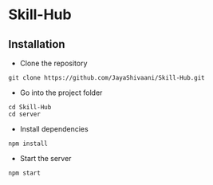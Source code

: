 # Skill-Hub

## Installation

- Clone the repository
```
git clone https://github.com/JayaShivaani/Skill-Hub.git

```
- Go into the project folder
```
cd Skill-Hub
cd server
```
- Install dependencies
```
npm install
```
- Start the server
```
npm start
```
